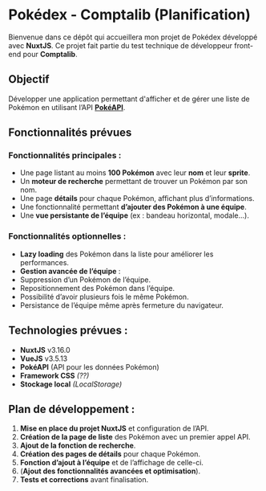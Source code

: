 # Pokédex - Comptalib (Planification)

Bienvenue dans ce dépôt qui accueillera mon projet de Pokédex développé avec **NuxtJS**. Ce projet fait partie du test technique de développeur front-end pour **Comptalib**.

## Objectif

Développer une application permettant d'afficher et de gérer une liste de Pokémon en utilisant l’API **[PokéAPI](https://pokeapi.co/)**.

## Fonctionnalités prévues

### Fonctionnalités principales :
-  Une page listant au moins **100 Pokémon** avec leur **nom** et leur **sprite**.
-  Un **moteur de recherche** permettant de trouver un Pokémon par son nom.
-  Une page **détails** pour chaque Pokémon, affichant plus d’informations.
-  Une fonctionnalité permettant **d’ajouter des Pokémon à une équipe**.
-  Une **vue persistante de l’équipe** (ex : bandeau horizontal, modale...).

### Fonctionnalités optionnelles :
-  **Lazy loading** des Pokémon dans la liste pour améliorer les performances.
-  **Gestion avancée de l’équipe** :
  -  Suppression d’un Pokémon de l’équipe.
  -  Repositionnement des Pokémon dans l’équipe.
  -  Possibilité d’avoir plusieurs fois le même Pokémon.
  -  Persistance de l’équipe même après fermeture du navigateur.

##  Technologies prévues :

- **NuxtJS** v3.16.0
- **VueJS** v3.5.13
- **PokéAPI** (API pour les données Pokémon)
- **Framework CSS** *(??)*
- **Stockage local** *(LocalStorage)*

## Plan de développement :

1. **Mise en place du projet NuxtJS** et configuration de l’API.
2. **Création de la page de liste** des Pokémon avec un premier appel API.
3. **Ajout de la fonction de recherche**.
4. **Création des pages de détails** pour chaque Pokémon.
5. **Fonction d’ajout à l’équipe** et de l’affichage de celle-ci.
6. (**Ajout des fonctionnalités avancées et optimisation**).
7. **Tests et corrections** avant finalisation.
